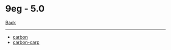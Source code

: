 # 9eg - 5.0

[Back](<../soms.md>)

---

* [carbon](<9eg - 5.0/carbon.md>)
* [carbon-carp](<9eg - 5.0/carbon-carp.md>)
